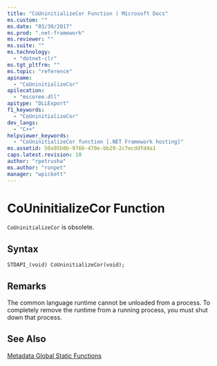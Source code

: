 ```yaml
---
title: "CoUninitializeCor Function | Microsoft Docs"
ms.custom: ""
ms.date: "03/30/2017"
ms.prod: ".net-framework"
ms.reviewer: ""
ms.suite: ""
ms.technology: 
  - "dotnet-clr"
ms.tgt_pltfrm: ""
ms.topic: "reference"
apiname: 
  - "CoUninitializeCor"
apilocation: 
  - "mscoree.dll"
apitype: "DLLExport"
f1_keywords: 
  - "CoUninitializeCor"
dev_langs: 
  - "C++"
helpviewer_keywords: 
  - "CoUninitializeCor function [.NET Framework hosting]"
ms.assetid: 50a95b8b-9766-470e-bb29-2c7ecddfd4a1
caps.latest.revision: 10
author: "rpetrusha"
ms.author: "ronpet"
manager: "wpickett"
---
```

# CoUninitializeCor Function
`CoUninitializeCor` is obsolete.  
  
## Syntax  
  
```  
STDAPI_(void) CoUninitializeCor(void);  
```  
  
## Remarks  
 The common language runtime cannot be unloaded from a process. To completely remove the runtime from a running process, you must shut down that process.  
  
## See Also  
 [Metadata Global Static Functions](../../../../docs/framework/unmanaged-api/metadata/metadata-global-static-functions.md)